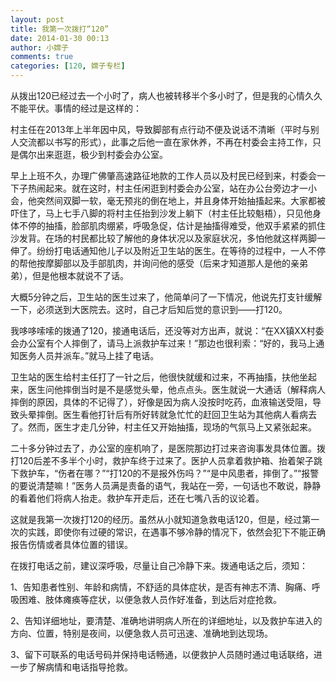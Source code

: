 ```yaml
---
layout: post
title: 我第一次拨打“120”
date: 2014-01-30 00:13
author: 小嫦子
comments: true
categories: [120, 嫦子专栏]
---
```

从拨出120已经过去一个小时了，病人也被转移半个多小时了，但是我的心情久久不能平伏。事情的经过是这样的：

村主任在2013年上半年因中风，导致脚部有点行动不便及说话不清晰（平时与别人交流都以书写的形式），此事之后他一直在家休养，不再在村委会主持工作，只是偶尔出来逛逛，极少到村委会办公室。

<!--more-->

早上上班不久，办理广佛肇高速路征地款的工作人员以及村民已经到来，村委会一下子热闹起来。就在这时，村主任闲逛到村委会办公室，站在办公台旁边才一小会，他突然间双脚一软，毫无预兆的倒在地上，并且身体开始抽搐起来。大家都被吓住了，马上七手八脚的将村主任抬到沙发上躺下（村主任比较魁梧），只见他身体不停的抽搐，脸部肌肉绷紧，呼吸急促，估计是抽搐得难受，他双手紧紧的抓住沙发背。在场的村民都比较了解他的身体状况以及家庭状况，多怕他就这样两脚一伸了。纷纷打电话通知他儿子以及附近卫生站的医生。在等待的过程中，一人不停的帮他按摩脚部以及手部肌肉，并询问他的感受（后来才知道那人是他的亲弟弟），但是他根本就说不了话。

大概5分钟之后，卫生站的医生过来了，他简单问了一下情况，他说先打支针缓解一下，必须送到大医院去。这时，自己才后知后觉的意识到——打120。

我哆哆嗦嗦的拨通了120，接通电话后，还没等对方出声，就说：“在XX镇XX村委会办公室有个人摔倒了，请马上派救护车过来！”那边也很利索：“好的，我马上通知医务人员并派车。”就马上挂了电话。

卫生站的医生给村主任打了一针之后，他很快就缓和过来，不再抽搐，扶他坐起来，医生问他摔倒当时是不是感觉头晕，他点点头。医生就说一大通话（解释病人摔倒的原因，具体的不记得了），好像是因为病人没按时吃药，血液输送受阻，导致头晕摔倒。医生看他打针后有所好转就急忙忙的赶回卫生站为其他病人看病去了。然而，医生才走几分钟，村主任又开始抽搐，现场的气氛马上又紧张起来。

二十多分钟过去了，办公室的座机响了，是医院那边打过来咨询事发具体位置。拨打120后差不多半个小时，救护车终于过来了。医护人员拿着救护箱、抬着架子跳下救护车，“伤者在哪？”“打120的不是报外伤吗？”“是中风患者，摔倒了。”“报警的要说清楚嘛！”医务人员满是责备的语气，我站在一旁，一句话也不敢说，静静的看着他们将病人抬走。救护车开走后，还在七嘴八舌的议论着。

这就是我第一次拨打120的经历。虽然从小就知道急救电话120，但是，经过第一次的实践，即使你有过硬的常识，在遇事不够冷静的情况下，依然会犯下不能正确报告伤情或者具体位置的错误。

在拨打电话之前，建议深呼吸，尽量让自己冷静下来。拨通电话之后，须知：

1、告知患者性别、年龄和病情，不舒适的具体症状，是否有神志不清、胸痛、呼吸困难、肢体瘫痪等症状，以便急救人员作好准备，到达后对症抢救。

2、告知详细地址，要清楚、准确地讲明病人所在的详细地址，以及救护车进入的方向、位置，特别是夜间，以便急救人员可迅速、准确地到达现场。

3、留下可联系的电话号码并保持电话畅通，以便救护人员随时通过电话联络，进一步了解病情和电话指导抢救。
